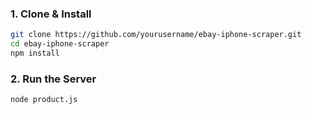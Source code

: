 ### 1. Clone & Install

```sh
git clone https://github.com/yourusername/ebay-iphone-scraper.git
cd ebay-iphone-scraper
npm install

```

### 2. Run the Server

```sh
node product.js
